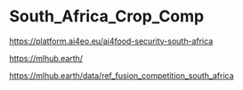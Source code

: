 # South_Africa_Crop_Comp
https://platform.ai4eo.eu/ai4food-security-south-africa

https://mlhub.earth/

https://mlhub.earth/data/ref_fusion_competition_south_africa
